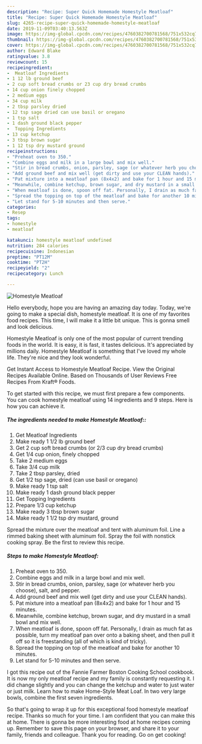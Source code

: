 ```yaml
---
description: "Recipe: Super Quick Homemade Homestyle Meatloaf"
title: "Recipe: Super Quick Homemade Homestyle Meatloaf"
slug: 4265-recipe-super-quick-homemade-homestyle-meatloaf
date: 2019-11-09T03:40:13.563Z
image: https://img-global.cpcdn.com/recipes/4760382700781568/751x532cq70/homestyle-meatloaf-recipe-main-photo.jpg
thumbnail: https://img-global.cpcdn.com/recipes/4760382700781568/751x532cq70/homestyle-meatloaf-recipe-main-photo.jpg
cover: https://img-global.cpcdn.com/recipes/4760382700781568/751x532cq70/homestyle-meatloaf-recipe-main-photo.jpg
author: Edward Blake
ratingvalue: 3.8
reviewcount: 15
recipeingredient:
-  Meatloaf Ingredients
- 1 12 lb ground beef
- 2 cup soft bread crumbs or 23 cup dry bread crumbs
- 14 cup onion finely chopped
- 2 medium eggs
- 34 cup milk
- 2 tbsp parsley dried
- 12 tsp sage dried can use basil or oregano
- 1 tsp salt
- 1 dash ground black pepper
-  Topping Ingredients
- 13 cup ketchup
- 3 tbsp brown sugar
- 1 12 tsp dry mustard ground
recipeinstructions:
- "Preheat oven to 350."
- "Combine eggs and milk in a large bowl and mix well."
- "Stir in bread crumbs, onion, parsley, sage (or whatever herb you choose), salt, and pepper."
- "Add ground beef and mix well (get dirty and use your CLEAN hands)."
- "Pat mixture into a meatloaf pan (8x4x2) and bake for 1 hour and 15 minutes."
- "Meanwhile, combine ketchup, brown sugar, and dry mustard in a small bowl and mix well."
- "When meatloaf is done, spoon off fat. Personally, I drain as much fat as possible, turn my meatloaf pan over onto a baking sheet, and then pull it off so it is freestanding (all of which is kind of tricky)."
- "Spread the topping on top of the meatloaf and bake for another 10 minutes."
- "Let stand for 5-10 minutes and then serve."
categories:
- Resep
tags:
- homestyle
- meatloaf

katakunci: homestyle meatloaf undefined
nutrition: 284 calories
recipecuisine: Indonesian
preptime: "PT12M"
cooktime: "PT2H"
recipeyield: "2"
recipecategory: Lunch

---
```



![Homestyle Meatloaf](https://img-global.cpcdn.com/recipes/4760382700781568/751x532cq70/homestyle-meatloaf-recipe-main-photo.jpg)

Hello everybody, hope you are having an amazing day today. Today, we're going to make a special dish, homestyle meatloaf. It is one of my favorites food recipes. This time, I will make it a little bit unique. This is gonna smell and look delicious.

Homestyle Meatloaf is only one of the most popular of current trending foods in the world. It is easy, it is fast, it tastes delicious. It's appreciated by millions daily. Homestyle Meatloaf is something that I've loved my whole life. They're nice and they look wonderful.

Get Instant Access to Homestyle Meatloaf Recipe. View the Original Recipes Available Online. Based on Thousands of User Reviews Free Recipes From Kraft® Foods.


To get started with this recipe, we must first prepare a few components. You can cook homestyle meatloaf using 14 ingredients and 9 steps. Here is how you can achieve it.

##### The ingredients needed to make Homestyle Meatloaf::

1. Get  Meatloaf Ingredients
1. Make ready 1 1/2 lb ground beef
1. Get 2 cup soft bread crumbs (or 2/3 cup dry bread crumbs)
1. Get 1/4 cup onion, finely chopped
1. Take 2 medium eggs
1. Take 3/4 cup milk
1. Take 2 tbsp parsley, dried
1. Get 1/2 tsp sage, dried (can use basil or oregano)
1. Make ready 1 tsp salt
1. Make ready 1 dash ground black pepper
1. Get  Topping Ingredients
1. Prepare 1/3 cup ketchup
1. Make ready 3 tbsp brown sugar
1. Make ready 1 1/2 tsp dry mustard, ground


Spread the mixture over the meatloaf and tent with aluminum foil. Line a rimmed baking sheet with aluminum foil. Spray the foil with nonstick cooking spray. Be the first to review this recipe. 

##### Steps to make Homestyle Meatloaf:

1. Preheat oven to 350.
1. Combine eggs and milk in a large bowl and mix well.
1. Stir in bread crumbs, onion, parsley, sage (or whatever herb you choose), salt, and pepper.
1. Add ground beef and mix well (get dirty and use your CLEAN hands).
1. Pat mixture into a meatloaf pan (8x4x2) and bake for 1 hour and 15 minutes.
1. Meanwhile, combine ketchup, brown sugar, and dry mustard in a small bowl and mix well.
1. When meatloaf is done, spoon off fat. Personally, I drain as much fat as possible, turn my meatloaf pan over onto a baking sheet, and then pull it off so it is freestanding (all of which is kind of tricky).
1. Spread the topping on top of the meatloaf and bake for another 10 minutes.
1. Let stand for 5-10 minutes and then serve.


I got this recipe out of the Fannie Farmer Boston Cooking School cookbook. It is now my only meatloaf recipe and my family is constantly requesting it. I did change slightly and you can change the ketchup and water to just water or just milk. Learn how to make Home-Style Meat Loaf. In two very large bowls, combine the first seven ingredients. 

So that's going to wrap it up for this exceptional food homestyle meatloaf recipe. Thanks so much for your time. I am confident that you can make this at home. There is gonna be more interesting food at home recipes coming up. Remember to save this page on your browser, and share it to your family, friends and colleague. Thank you for reading. Go on get cooking!

